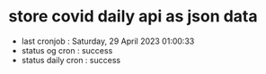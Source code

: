 # store covid daily api as json data

- last cronjob : Saturday, 29 April 2023 01:00:33
- status og cron : success
- status daily cron : success
      
      